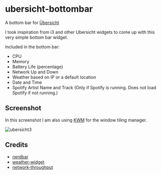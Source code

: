 # ubersicht-bottombar
A bottom bar for [Übersicht](http://tracesof.net/uebersicht/)

I took inspiration from i3 and other Ubersicht widgets to come up with this very simple bottom bar widget.

Included in the bottom bar:
- CPU
- Memory
- Battery Life (percentage)
- Network Up and Down
- Weather based on IP or a default location
- Date and Time
- Spotify Artist Name and Track (Only if Spotify is running. Does not load Spotify if not running.)

## Screenshot
In this screenshot I am also using [KWM](https://github.com/koekeishiya/kwm) for the window tiling manager.

![ubersicht3](http://aaronvb.com/images/ubersicht3.png)

## Credits
- [nerdbar](https://github.com/herrbischoff/nerdbar.widget)
- [weather-widget](https://github.com/felixhageloh/weather-widget)
- [network-throughput](https://github.com/felixhageloh/uebersicht-widgets/tree/master/network-throughput)
